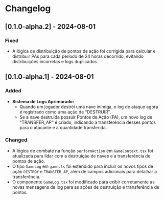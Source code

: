# Changelog

## [0.1.0-alpha.2] - 2024-08-01

### Fixed
- A lógica de distribuição de pontos de ação foi corrigida para calcular e distribuir PAs para cada período de 24 horas decorrido, evitando distribuições incorretas e logs duplicados.

## [0.1.0-alpha.1] - 2024-08-01

### Added
- **Sistema de Logs Aprimorado:**
  - Quando um jogador destrói uma nave inimiga, o log de ataque agora é registrado como uma ação de "DESTRUIR".
  - Se a nave destruída possuir Pontos de Ação (PA), um novo log de "TRANSFER_AP" é criado, indicando a transferência desses pontos para o atacante e a quantidade transferida.

### Changed
- A lógica de combate na função `performAction` em `GameContext.tsx` foi atualizada para lidar com a destruição de naves e a transferência de pontos de ação.
- O tipo `GameLog` em `game.ts` foi estendido para incluir os novos tipos de ação `DESTROY` e `TRANSFER_AP`, além de campos adicionais para detalhar a transferência.
- O componente `GameLog.tsx` foi modificado para exibir corretamente as novas mensagens de log para as ações de destruição e transferência de pontos.